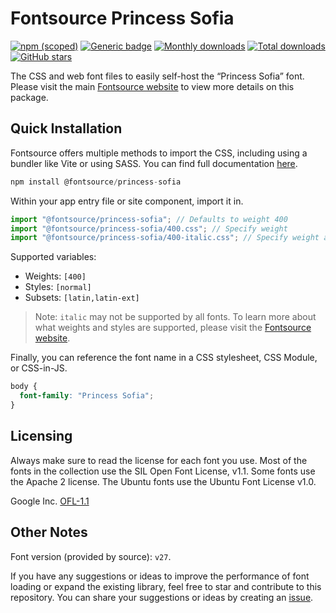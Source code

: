 # Fontsource Princess Sofia

[![npm (scoped)](https://img.shields.io/npm/v/@fontsource/princess-sofia?color=brightgreen)](https://www.npmjs.com/package/@fontsource/princess-sofia) [![Generic badge](https://img.shields.io/badge/fontsource-passing-brightgreen)](https://github.com/fontsource/fontsource) [![Monthly downloads](https://badgen.net/npm/dm/@fontsource/princess-sofia)](https://github.com/fontsource/fontsource) [![Total downloads](https://badgen.net/npm/dt/@fontsource/princess-sofia)](https://github.com/fontsource/fontsource) [![GitHub stars](https://img.shields.io/github/stars/fontsource/fontsource.svg?style=social&label=Star)](https://github.com/fontsource/fontsource/stargazers)

The CSS and web font files to easily self-host the “Princess Sofia” font. Please visit the main [Fontsource website](https://fontsource.org/fonts/princess-sofia) to view more details on this package.

## Quick Installation

Fontsource offers multiple methods to import the CSS, including using a bundler like Vite or using SASS. You can find full documentation [here](https://fontsource.org/docs/getting-started/introduction).

```javascript
npm install @fontsource/princess-sofia
```

Within your app entry file or site component, import it in.

```javascript
import "@fontsource/princess-sofia"; // Defaults to weight 400
import "@fontsource/princess-sofia/400.css"; // Specify weight
import "@fontsource/princess-sofia/400-italic.css"; // Specify weight and style
```

Supported variables:
- Weights: `[400]`
- Styles: `[normal]`
- Subsets: `[latin,latin-ext]`

> Note: `italic` may not be supported by all fonts. To learn more about what weights and styles are supported, please visit the [Fontsource website](https://fontsource.org/fonts/princess-sofia).

Finally, you can reference the font name in a CSS stylesheet, CSS Module, or CSS-in-JS.

```css
body {
  font-family: "Princess Sofia";
}
```

## Licensing
Always make sure to read the license for each font you use. Most of the fonts in the collection use the SIL Open Font License, v1.1. Some fonts use the Apache 2 license. The Ubuntu fonts use the Ubuntu Font License v1.0.

Google Inc.
[OFL-1.1](http://scripts.sil.org/OFL)

## Other Notes
Font version (provided by source): `v27`.

If you have any suggestions or ideas to improve the performance of font loading or expand the existing library, feel free to star and contribute to this repository. You can share your suggestions or ideas by creating an [issue](https://github.com/fontsource/fontsource/issues).